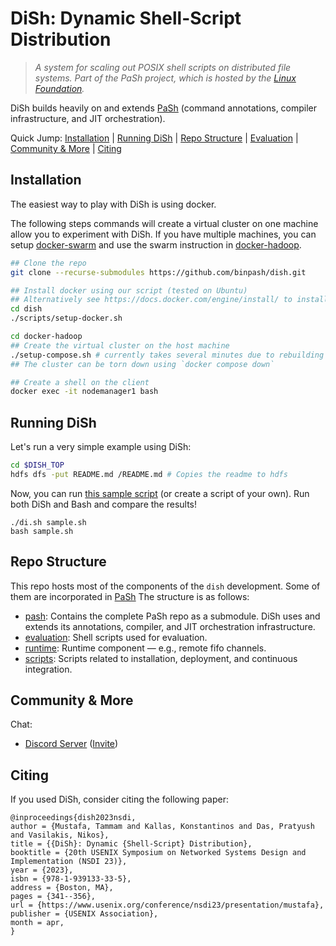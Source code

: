 # DiSh: Dynamic Shell-Script Distribution 

> _A system for scaling out POSIX shell scripts on distributed file systems._
> _Part of the PaSh project, which is hosted by the [Linux Foundation](https://linuxfoundation.org/press-release/linux-foundation-to-host-the-pash-project-accelerating-shell-scripting-with-automated-parallelization-for-industrial-use-cases/)._

DiSh builds heavily on and extends [PaSh](https://github.com/binpash/pash) (command annotations, compiler infrastructure, and JIT orchestration).

Quick Jump: [Installation](#installation) | [Running DiSh](#running-dish) | [Repo Structure](#repo-structure) | [Evaluation](#evaluation) | [Community & More](#community--more) | [Citing](#citing)

## Installation

The easiest way to play with DiSh is using docker.

The following steps commands will create a virtual cluster on one machine allow you to experiment with DiSh. If you have multiple machines, you can setup [docker-swarm](https://docs.docker.com/engine/swarm/swarm-tutorial/) and use the swarm instruction in [docker-hadoop](./docker-hadoop).

```sh
## Clone the repo
git clone --recurse-submodules https://github.com/binpash/dish.git

## Install docker using our script (tested on Ubuntu)
## Alternatively see https://docs.docker.com/engine/install/ to install docker.
cd dish
./scripts/setup-docker.sh

cd docker-hadoop
## Create the virtual cluster on the host machine
./setup-compose.sh # currently takes several minutes due to rebuilding the images
## The cluster can be torn down using `docker compose down`

## Create a shell on the client
docker exec -it nodemanager1 bash
```

## Running DiSh

Let's run a very simple example using DiSh:

```sh
cd $DISH_TOP
hdfs dfs -put README.md /README.md # Copies the readme to hdfs
```

Now, you can run [this sample script](./scripts/sample.sh) (or create a script of your own). Run both DiSh and Bash and compare the results!

```
./di.sh sample.sh
bash sample.sh
```

<!-- We first want to download some input data and populate hdfs.

```sh
cd $DISH_TOP
./setup.sh # Takes several minutes
``` -->


## Repo Structure

This repo hosts most of the components of the `dish` development. Some of them are incorporated in [PaSh](https://github.com/binpash/pash) The structure is as follows:

* [pash](./pash): Contains the complete PaSh repo as a submodule. DiSh uses and extends its annotations, compiler, and JIT orchestration infrastructure.
* [evaluation](./evaluation): Shell scripts used for evaluation.
* [runtime](./runtime): Runtime component — e.g., remote fifo channels.
* [scripts](./scripts): Scripts related to installation, deployment, and continuous integration.

<!-- ## Evaluation -->

<!-- __TODO:__ Describe how to run DiSh's evaluation (also setting up a cluster etc). -->

## Community & More

Chat:
* [Discord Server](ttps://discord.com/channels/947328962739187753/) ([Invite](http://join.binpa.sh/))

## Citing

If you used DiSh, consider citing the following paper:
```
@inproceedings{dish2023nsdi,
author = {Mustafa, Tammam and Kallas, Konstantinos and Das, Pratyush and Vasilakis, Nikos},
title = {{DiSh}: Dynamic {Shell-Script} Distribution},
booktitle = {20th USENIX Symposium on Networked Systems Design and Implementation (NSDI 23)},
year = {2023},
isbn = {978-1-939133-33-5},
address = {Boston, MA},
pages = {341--356},
url = {https://www.usenix.org/conference/nsdi23/presentation/mustafa},
publisher = {USENIX Association},
month = apr,
}
```
